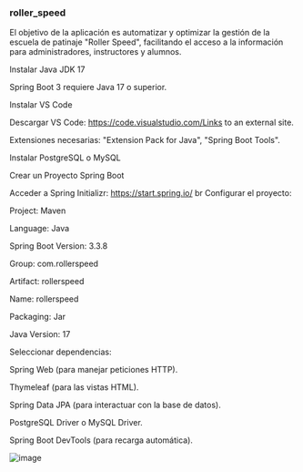 ### roller_speed
El objetivo de la aplicación es automatizar y optimizar la gestión de la escuela de patinaje "Roller Speed", facilitando el acceso a la información para administradores, instructores y alumnos.

Instalar Java JDK 17

Spring Boot 3 requiere Java 17 o superior.

Instalar VS Code

Descargar VS Code: https://code.visualstudio.com/Links to an external site. 

Extensiones necesarias: "Extension Pack for Java", "Spring Boot Tools".

Instalar PostgreSQL o MySQL

Crear un Proyecto Spring Boot

Acceder a Spring Initializr: https://start.spring.io/ br Configurar el proyecto:

Project: Maven

Language: Java

Spring Boot Version: 3.3.8

Group: com.rollerspeed

Artifact: rollerspeed

Name: rollerspeed

Packaging: Jar

Java Version: 17

Seleccionar dependencias:

Spring Web (para manejar peticiones HTTP).

Thymeleaf (para las vistas HTML).

Spring Data JPA (para interactuar con la base de datos).

PostgreSQL Driver o MySQL Driver.

Spring Boot DevTools (para recarga automática).

![image](https://github.com/user-attachments/assets/08bb6f31-9c6c-42b8-988f-a2b389ddd67a)


